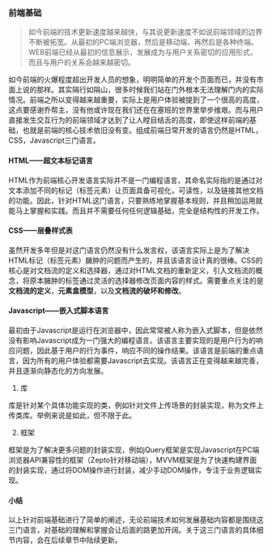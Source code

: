 ### 前端基础

> 如今前端的技术更新速度越来越快，与其说更新速度不如说前端领域的边界不断被拓宽。从最初的PC端浏览器，然后是移动端，再然后是各种终端。WEB前端已经从最初的信息展示，发展成为与用户关系密切的应用形式，而且与用户的关系会越来越密切。

如今前端的火爆程度超出开发人员的想象，明明简单的开发个页面而已，并没有市面上说的那样。其实隔行如隔山，很多时候我们站在门外根本无法理解门内的实际情况。前端之所以变得越来越重要，实际上是用户体验被提到了一个很高的高度，这点要感谢乔帮主，没有他或许现在我们还在在塞班的世界里举步维艰。而与用户直接发生交互行为的前端领域才达到了让人瞠目结舌的高度，即使这样前端的基础，也就是前端的核心技术依旧没有变。组成前端日常开发的语言仍然是HTML，CSS，Javascript三门语言。

#### HTML——超文本标记语言

HTML作为前端核心开发语言实际并不是一门编程语言，其命名实际指的是通过对文本添加不同的标记（标签元素）让页面具备可视化，可读性，以及链接其他文档的功能。因此，针对HTML这门语言，只要熟练地掌握基本规则，并且稍加运用就能马上掌握和实践。而且并不需要任何任何逻辑基础，完全是结构性的开发工作。

#### CSS——层叠样式表

虽然开发多年但是对这门语言仍然没有什么发言权，该语言实际上是为了解决HTML标记（标签元素）臃肿的问题而产生的，并且该语言设计真的很棒。CSS的核心是对文档流的定义和选择器，通过对HTML文档的重新定义，引入文档流的概念，将原本臃肿的标签通过灵活的选择器修改页面内容的样式。需要重点关注的是**文档流的定义**，**元素盒模型**，以及**文档流的破坏和修改**。

#### Javascript——嵌入式脚本语言

最初由于Javascript是运行在浏览器中，因此常常被人称为嵌入式脚本，但是依然没有影响Javascript成为一门强大的编程语言。该语言主要实现的是用户行为的响应问题，因此基于用户的行为事件，响应不同的操作结果。该语言是前端的重点语言，因为所有的用户体验都需要Javascript去实现。该语言正在变得越来越完善，并且逐渐向静态化的方向发展。

  1. 库

  库是针对某个具体功能实现的类，例如针对文件上传场景的封装实现，称为文件上传类库。举例来说是如此，但不限于此。

  2. 框架

  框架是为了解决更多问题的封装实现，例如jQuery框架是实现Javascript在PC端浏览器API兼容性的框架（Zepto针对移动端），MVVM框架是为了快速构建界面的封装实现，通过将DOM操作进行封装，减少手动DOM操作，专注于业务逻辑实现。

#### 小结

以上针对前端基础进行了简单的阐述，无论前端技术如何发展基础内容都是围绕这三门语言，对基础的理解和掌握会让后面的路更加开阔。关于这三门语言的具体细节内容，会在后续章节中陆续更新。